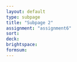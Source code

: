```yaml
---
layout: default
type: subpage
title: "Subpage 2"
assignment: "assignment6"
sort:
deck:
brightspace:
formsum:
---
```

